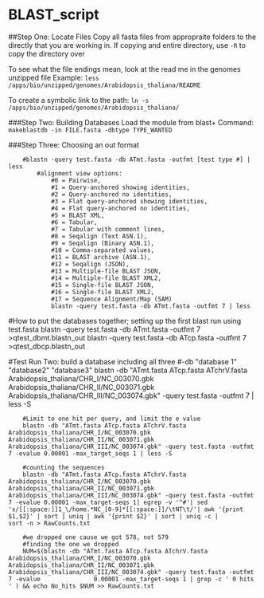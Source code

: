 

# BLAST_script


##Step One: Locate Files
Copy all fasta files from appropraite folders to the directly that you are working in.
If copying and entire directory, use `-R` to copy the directory over 

To see what the file endings mean, look at the read me in the genomes unzipped file
        Example: `less /apps/bio/unzipped/genomes/Arabidopsis_thaliana/README`
        
To create a symbolic link to the path: 
        `ln -s /apps/bio/unzipped/genomes/Arabidopsis_thaliana/`

###Step Two: Building Databases
Load the module from blast+
Command: `makeblastdb -in FILE.fasta -dbtype TYPE_WANTED`

###Step Three: Choosing an out format

        #blastn -query test.fasta -db ATmt.fasta -outfmt [test type #] | less
            #alignment view options:
                #0 = Pairwise,
                #1 = Query-anchored showing identities,
                #2 = Query-anchored no identities,
                #3 = Flat query-anchored showing identities,
                #4 = Flat query-anchored no identities,
                #5 = BLAST XML,
                #6 = Tabular,
                #7 = Tabular with comment lines,
                #8 = Seqalign (Text ASN.1),
                #9 = Seqalign (Binary ASN.1),
                #10 = Comma-separated values,
                #11 = BLAST archive (ASN.1),
                #12 = Seqalign (JSON),
                #13 = Multiple-file BLAST JSON,
                #14 = Multiple-file BLAST XML2,
                #15 = Single-file BLAST JSON,
                #16 = Single-file BLAST XML2,
                #17 = Sequence Alignment/Map (SAM)
                blastn -query test.fasta -db ATmt.fasta -outfmt 7 | less
#How to put the databases together; setting up the first blast run using test.fasta
        blastn -query test.fasta -db ATmt.fasta -outfmt 7 >qtest_dbmt.blastn_out
        blastn -query test.fasta -db ATcp.fasta -outfmt 7 >qtest_dbcp.blastn_out

#Test Run Two: build a database including all three
        #-db "database 1" "database2" "database3"
        blastn -db "ATmt.fasta ATcp.fasta ATchrV.fasta Arabidopsis_thaliana/CHR_I/NC_003070.gbk Arabidopsis_thaliana/CHR_II/NC_003071.gbk         Arabidopsis_thaliana/CHR_III/NC_003074.gbk" -query test.fasta -outfmt 7 | less -S

        #Limit to one hit per query, and limit the e value
        blastn -db "ATmt.fasta ATcp.fasta ATchrV.fasta Arabidopsis_thaliana/CHR_I/NC_003070.gbk Arabidopsis_thaliana/CHR_II/NC_003071.gbk         Arabidopsis_thaliana/CHR_III/NC_003074.gbk" -query test.fasta -outfmt 7 -evalue 0.00001 -max_target_seqs 1 | less -S

        #counting the sequences
        blastn -db "ATmt.fasta ATcp.fasta ATchrV.fasta Arabidopsis_thaliana/CHR_I/NC_003070.gbk Arabidopsis_thaliana/CHR_II/NC_003071.gbk         Arabidopsis_thaliana/CHR_III/NC_003074.gbk" -query test.fasta -outfmt 7 -evalue 0.00001 -max_target-seqs 1| egrep -v '^#'| sed          's/[[:space:]]1_\/home.*NC_[0-9]*[[:space:]]/\tNT\t/'| awk '{print $1,$2}' | sort | uniq | awk '{print $2}' | sort | uniq -c |           sort -n > RawCounts.txt

        #we dropped one cause we got 578, not 579
        #finding the one we dropped
        NUM=$(blastn -db "ATmt.fasta ATcp.fasta ATchrV.fasta Arabidopsis_thaliana/CHR_I/NC_003070.gbk                                             Arabidopsis_thaliana/CHR_II/NC_003071.gbk Arabidopsis_thaliana/CHR_III/NC_003074.gbk" -query test.fasta -outfmt 7 -evalue               0.00001 -max_target-seqs 1 | grep -c ' 0 hits ' ) && echo No_hits $NUM >> RawCounts.txt
```

